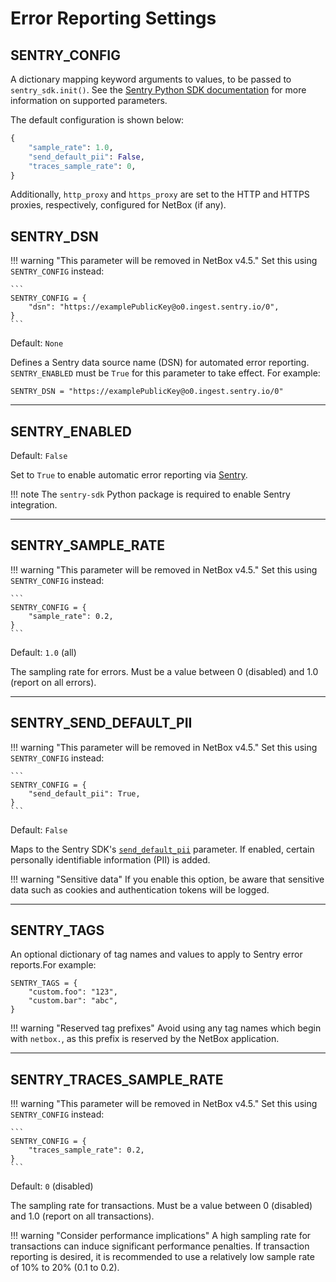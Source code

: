 # Error Reporting Settings

## SENTRY_CONFIG

A dictionary mapping keyword arguments to values, to be passed to `sentry_sdk.init()`. See the [Sentry Python SDK documentation](https://docs.sentry.io/platforms/python/) for more information on supported parameters.

The default configuration is shown below:

```python
{
    "sample_rate": 1.0,
    "send_default_pii": False,
    "traces_sample_rate": 0,
}
```

Additionally, `http_proxy` and `https_proxy` are set to the HTTP and HTTPS proxies, respectively, configured for NetBox (if any).

## SENTRY_DSN

!!! warning "This parameter will be removed in NetBox v4.5."
    Set this using `SENTRY_CONFIG` instead:

    ```
    SENTRY_CONFIG = {
        "dsn": "https://examplePublicKey@o0.ingest.sentry.io/0",
    }
    ```

Default: `None`

Defines a Sentry data source name (DSN) for automated error reporting. `SENTRY_ENABLED` must be `True` for this parameter to take effect. For example:

```
SENTRY_DSN = "https://examplePublicKey@o0.ingest.sentry.io/0"
```

---

## SENTRY_ENABLED

Default: `False`

Set to `True` to enable automatic error reporting via [Sentry](https://sentry.io/).

!!! note
    The `sentry-sdk` Python package is required to enable Sentry integration.

---

## SENTRY_SAMPLE_RATE

!!! warning "This parameter will be removed in NetBox v4.5."
    Set this using `SENTRY_CONFIG` instead:

    ```
    SENTRY_CONFIG = {
        "sample_rate": 0.2,
    }
    ```

Default: `1.0` (all)

The sampling rate for errors. Must be a value between 0 (disabled) and 1.0 (report on all errors).

---

## SENTRY_SEND_DEFAULT_PII

!!! warning "This parameter will be removed in NetBox v4.5."
    Set this using `SENTRY_CONFIG` instead:

    ```
    SENTRY_CONFIG = {
        "send_default_pii": True,
    }
    ```

Default: `False`

Maps to the Sentry SDK's [`send_default_pii`](https://docs.sentry.io/platforms/python/configuration/options/#send-default-pii) parameter. If enabled, certain personally identifiable information (PII) is added.

!!! warning "Sensitive data"
    If you enable this option, be aware that sensitive data such as cookies and authentication tokens will be logged.

---

## SENTRY_TAGS

An optional dictionary of tag names and values to apply to Sentry error reports.For example:

```
SENTRY_TAGS = {
    "custom.foo": "123",
    "custom.bar": "abc",
}
```

!!! warning "Reserved tag prefixes"
    Avoid using any tag names which begin with `netbox.`, as this prefix is reserved by the NetBox application.

---

## SENTRY_TRACES_SAMPLE_RATE

!!! warning "This parameter will be removed in NetBox v4.5."
    Set this using `SENTRY_CONFIG` instead:

    ```
    SENTRY_CONFIG = {
        "traces_sample_rate": 0.2,
    }
    ```

Default: `0` (disabled)

The sampling rate for transactions. Must be a value between 0 (disabled) and 1.0 (report on all transactions).

!!! warning "Consider performance implications"
    A high sampling rate for transactions can induce significant performance penalties. If transaction reporting is desired, it is recommended to use a relatively low sample rate of 10% to 20% (0.1 to 0.2).
